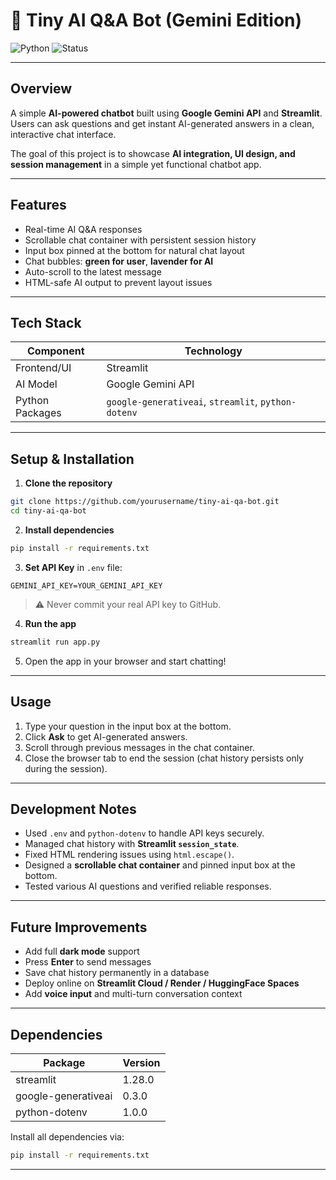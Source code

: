 # 🤖 Tiny AI Q&A Bot (Gemini Edition)

![Python](https://img.shields.io/badge/python-3.11-blue)
![Status](https://img.shields.io/badge/status-completed-green)

---

## **Overview**

A simple **AI-powered chatbot** built using **Google Gemini API** and **Streamlit**. Users can ask questions and get instant AI-generated answers in a clean, interactive chat interface.

The goal of this project is to showcase **AI integration, UI design, and session management** in a simple yet functional chatbot app.

---

## **Features**

* Real-time AI Q&A responses
* Scrollable chat container with persistent session history
* Input box pinned at the bottom for natural chat layout
* Chat bubbles: **green for user**, **lavender for AI**
* Auto-scroll to the latest message
* HTML-safe AI output to prevent layout issues

---

## **Tech Stack**

| Component       | Technology                                          |
| --------------- | --------------------------------------------------- |
| Frontend/UI     | Streamlit                                           |
| AI Model        | Google Gemini API                                   |
| Python Packages | `google-generativeai`, `streamlit`, `python-dotenv` |

---

## **Setup & Installation**

1. **Clone the repository**

```bash
git clone https://github.com/yourusername/tiny-ai-qa-bot.git
cd tiny-ai-qa-bot
```

2. **Install dependencies**

```bash
pip install -r requirements.txt
```

3. **Set API Key** in `.env` file:

```env
GEMINI_API_KEY=YOUR_GEMINI_API_KEY
```

> ⚠️ Never commit your real API key to GitHub.

4. **Run the app**

```bash
streamlit run app.py
```

5. Open the app in your browser and start chatting!

---

## **Usage**

1. Type your question in the input box at the bottom.
2. Click **Ask** to get AI-generated answers.
3. Scroll through previous messages in the chat container.
4. Close the browser tab to end the session (chat history persists only during the session).

---

## **Development Notes**

* Used `.env` and `python-dotenv` to handle API keys securely.
* Managed chat history with **Streamlit `session_state`**.
* Fixed HTML rendering issues using `html.escape()`.
* Designed a **scrollable chat container** and pinned input box at the bottom.
* Tested various AI questions and verified reliable responses.

---

## **Future Improvements**

* Add full **dark mode** support
* Press **Enter** to send messages
* Save chat history permanently in a database
* Deploy online on **Streamlit Cloud / Render / HuggingFace Spaces**
* Add **voice input** and multi-turn conversation context

---

## **Dependencies**

| Package             | Version |
| ------------------- | ------- |
| streamlit           | 1.28.0  |
| google-generativeai | 0.3.0   |
| python-dotenv       | 1.0.0   |

Install all dependencies via:

```bash
pip install -r requirements.txt
```

---

